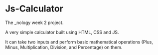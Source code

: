 # Js-Calculator
The _nology week 2 project.

A very simple calculator built using HTML, CSS and JS.

It can take two inputs and perform basic mathematical operations (Plus, Minus, Multiplication, Division, and Percentage) on them.
